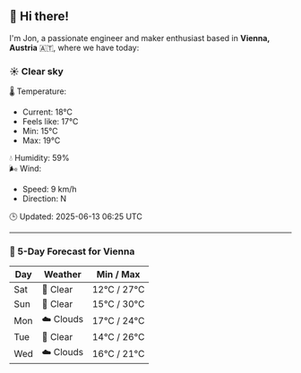 ## 👋 Hi there!

I'm Jon, a passionate engineer and maker enthusiast based in **Vienna, Austria** 🇦🇹, where we have today:

### ☀️ Clear sky 

🌡️ Temperature: 
* Current: 18°C
* Feels like: 17°C
* Min: 15°C 
* Max: 19°C  

💧 Humidity: 59%  
🌬️ Wind: 
* Speed: 9 km/h 
* Direction: N  

🕒 Updated: 2025-06-13 06:25 UTC

---

### 📅 5-Day Forecast for Vienna

| Day | Weather | Min / Max |
|-----|---------|------------|
| Sat | 🌙 Clear | 12°C / 27°C |
| Sun | 🌙 Clear | 15°C / 30°C |
| Mon | ☁️ Clouds | 17°C / 24°C |
| Tue | 🌙 Clear | 14°C / 26°C |
| Wed | ☁️ Clouds | 16°C / 21°C |
